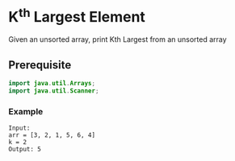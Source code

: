 # K<sup>th</sup> Largest Element
Given an unsorted array, print Kth Largest from an unsorted array
## Prerequisite
```java
import java.util.Arrays;
import java.util.Scanner;
```
### Example
```
Input:
arr = [3, 2, 1, 5, 6, 4]
k = 2
Output: 5
```